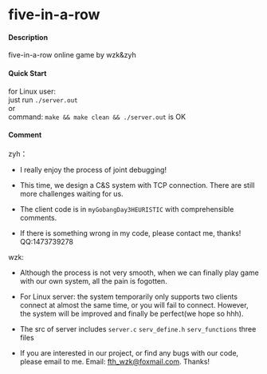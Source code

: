 # five-in-a-row

#### Description
five-in-a-row online game by wzk&zyh

#### Quick Start

for Linux user:    
just run `./server.out`   
or   
command: `make && make clean && ./server.out` is OK

#### Comment

zyh：

- I really enjoy the process of joint debugging!

- This time, we design a C&S system with TCP connection. There are still more challenges waiting for us.

- The client code is in `myGobangDay3HEURISTIC` with comprehensible comments.

- If there is something wrong in my code, please contact me, thanks! QQ:1473739278

wzk:
   
- Although the process is not very smooth, when we can finally play game with our own system, all the pain is fogotten.

- For Linux server: the system temporarily only supports two clients connect at almost the same time, or you will fail to connect. However, the system will be improved and finally be perfect(we hope so hhh).

- The src of server includes `server.c` `serv_define.h` `serv_functions` three files

- If you are interested in our project, or find any bugs with our code, please email to me. Email: fth_wzk@foxmail.com. Thanks!